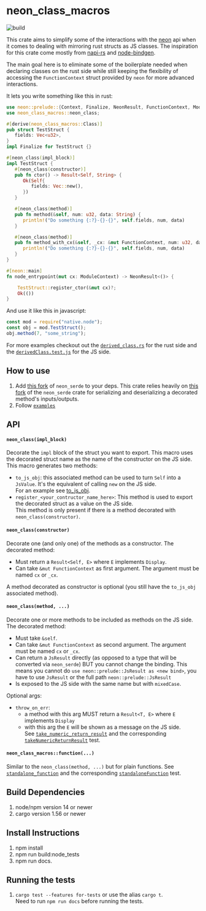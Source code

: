 # neon_class_macros

![build](https://github.com/jose-acevedoflores/neon-class-macros/actions/workflows/rust.yml/badge.svg)

This crate aims to simplify some of the interactions with the [neon](https://github.com/neon-bindings/neon) api when it comes to
dealing with mirroring rust structs as JS classes. The inspiration for this crate come mostly from
[napi-rs](https://github.com/napi-rs/napi-rs) and [node-bindgen](https://github.com/infinyon/node-bindgen).

The main goal here is to eliminate some of the boilerplate needed when declaring classes on the rust side while still keeping
the flexibility of accessing the `FunctionContext` struct provided by `neon` for more advanced interactions.

It lets you write something like this in rust:

```rust
use neon::prelude::{Context, Finalize, NeonResult, FunctionContext, ModuleContext};
use neon_class_macros::neon_class;

#[derive(neon_class_macros::Class)]
pub struct TestStruct {
   fields: Vec<u32>,
}
impl Finalize for TestStruct {}

#[neon_class(impl_block)]
impl TestStruct {
   #[neon_class(constructor)]
   pub fn ctor() -> Result<Self, String> {
      Ok(Self{
         fields: Vec::new(),
      })
   }

   #[neon_class(method)]
   pub fn method(&self, num: u32, data: String) {
      println!("Do something {:?}-{}-{}", self.fields, num, data)
   }

   #[neon_class(method)]
   pub fn method_with_cx(&self, _cx: &mut FunctionContext, num: u32, data: String) {
      println!("Do something {:?}-{}-{}", self.fields, num, data)
   }
}

#[neon::main]
fn node_entrypoint(mut cx: ModuleContext) -> NeonResult<()> {

    TestStruct::register_ctor(&mut cx)?;
    Ok(())
}
```

And use it like this in javascript:

```javascript
const mod = require("native.node");
const obj = mod.TestStruct();
obj.method(7, "some_string");
```

For more examples checkout out the [`derived_class.rs`](./node_tests/src/derived_class.rs) for the rust side and the
[`derivedClass.test.js`](./node_tests/derivedClass.test.js) for the JS side.

## How to use

1. Add [this fork](https://github.com/NZXTCorp/neon-serde/tree/refactor/update-neon-0.10) of `neon_serde` to your deps.
   This crate relies heavily on [this fork](https://github.com/NZXTCorp/neon-serde/tree/refactor/update-neon-0.10) of the `neon_serde` crate for
   serializing and deserializing a decorated method's inputs/outputs.
2. Follow [`examples`](./node_tests/src/derived_class.rs)

## API

#### `neon_class(impl_block)`

Decorate the `impl` block of the struct you want to export. This macro uses the decorated struct name as the name of the constructor on the JS side.\
This macro generates two methods:

- `to_js_obj`: this associated method can be used to turn `Self` into a `JsValue`. It's the equivalent of calling `new` on the JS side.\
   For an example see [to_js_obj](./docs/to_js_obj.md).
- `register_<your_contructor_name_here>`: This method is used to export the decorated struct as a value on the JS side.\
   This method is only present if there is a method decorated with `neon_class(constructor)`.

#### `neon_class(constructor)`

Decorate one (and only one) of the methods as a constructor. The decorated method:

- Must return a `Result<Self, E>` where `E` implements `Display`.
- Can take `&mut FunctionContext` as first argument. The argument must be named `cx` or `_cx`.

A method decorated as constructor is optional (you still have the `to_js_obj` associated method).

#### `neon_class(method, ...)`

Decorate one or more methods to be included as methods on the JS side. The decorated method:

- Must take `&self`.
- Can take `&mut FunctionContext` as second argument. The argument must be named `cx` or `_cx`.
- Can return a `JsResult` directly (as opposed to a type that will be converted via `neon_serde`) BUT you cannot change the binding.
  This means you cannot do `use neon::prelude::JsResult as <new bind>`, you have to use `JsResult` or the full path `neon::prelude::JsResult`
- Is exposed to the JS side with the same name but with `mixedCase`.

Optional args:

- `throw_on_err`:
  - a method with this arg MUST return a `Result<T, E>` where `E` implements `Display`
  - with this arg the `E` will be shown as a message on the JS side.\
    See [`take_numeric_return_result`](./node_tests/src/derived_class.rs) and the corresponding
    [`takeNumericReturnResult`](./node_tests/derivedClass.test.js) test.

#### `neon_class_macros::function(...)`

Similar to the `neon_class(method, ...)` but for plain functions. See [`standalone_function`](./node_tests/src/derived_class.rs) and the corresponding
[`standaloneFunction`](./node_tests/derivedClass.test.js) test.

## Build Dependencies

1. node/npm version 14 or newer
2. cargo version 1.56 or newer

## Install Instructions

1. npm install
2. npm run build:node_tests
3. npm run docs.

## Running the tests

1. `cargo test --features for-tests` or use the alias `cargo t`.\
   Need to run `npm run docs` before running the tests.
